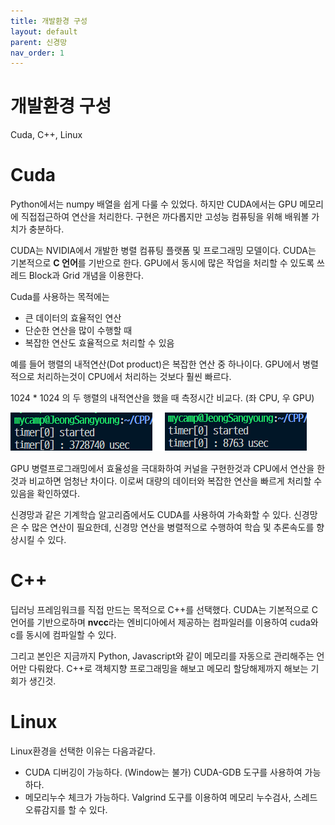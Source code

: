 ```yaml
---
title: 개발환경 구성
layout: default
parent: 신경망
nav_order: 1
---
```


# 개발환경 구성

Cuda, C++, Linux





# Cuda

Python에서는 numpy 배열을 쉽게 다룰 수 있었다. 하지만 CUDA에서는 GPU 메모리에 직접접근하여 연산을 처리한다. 구현은 까다롭지만 고성능 컴퓨팅을 위해 배워볼 가치가 충분하다.

CUDA는 NVIDIA에서 개발한 병렬 컴퓨팅 플랫폼 및 프로그래밍 모델이다. CUDA는 기본적으로 **C 언어**를 기반으로 한다. GPU에서 동시에 많은 작업을 처리할 수 있도록 쓰레드 Block과 Grid 개념을 이용한다.

Cuda를 사용하는 목적에는

* 큰 데이터의 효율적인 연산
* 단순한 연산을 많이 수행할 때
* 복잡한 연산도 효율적으로 처리할 수 있음

예를 들어 행렬의 내적연산(Dot product)은 복잡한 연산 중 하나이다. GPU에서 병렬적으로 처리하는것이 CPU에서 처리하는 것보다 훨씬 빠르다.

1024 * 1024 의 두 행렬의 내적연산을 했을 때 측정시간 비교다. (좌 CPU, 우 GPU) 

![](../../assets/images/dnn/01_01.png)

GPU 병렬프로그래밍에서 효율성을 극대화하여 커널을 구현한것과 CPU에서 연산을 한 것과 비교하면 엄청난 차이다. 이로써 대량의 데이터와 복잡한 연산을 빠르게 처리할 수 있음을 확인하였다.

신경망과 같은 기계학습 알고리즘에서도 CUDA를 사용하여 가속화할 수 있다. 신경망은 수 많은 연산이 필요한데, 신경망 연산을 병렬적으로 수행하여 학습 및 추론속도를 향상시킬 수 있다.



# C++

딥러닝 프레임워크를 직접 만드는 목적으로 C++를 선택했다. CUDA는 기본적으로 C언어를 기반으로하며  **nvcc**라는 엔비디아에서 제공하는 컴파일러를 이용하여 cuda와 c를 동시에 컴파일할 수 있다.

그리고 본인은 지금까지 Python, Javascript와 같이 메모리를 자동으로 관리해주는 언어만 다뤄왔다.  C++로 객체지향 프로그래밍을 해보고 메모리 할당해제까지 해보는 기회가 생긴것.



# Linux

Linux환경을 선택한 이유는 다음과같다.

* CUDA 디버깅이 가능하다. (Window는 불가) CUDA-GDB 도구를 사용하여 가능하다.
* 메모리누수 체크가 가능하다. Valgrind 도구를 이용하여 메모리 누수검사, 스레드 오류감지를 할 수 있다.





